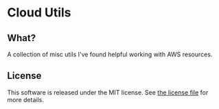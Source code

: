 # Cloud Utils

## What?

A collection of misc utils I've found helpful working with AWS resources.

## License

This software is released under the MIT license. See [the license file](LICENSE) for more
details.

